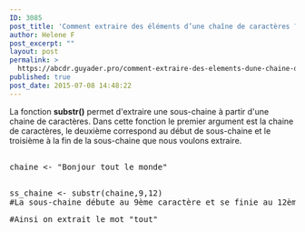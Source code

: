 ```yaml
---
ID: 3085
post_title: 'Comment extraire des éléments d’une chaîne de caractères ? : substr'
author: Helene F
post_excerpt: ""
layout: post
permalink: >
  https://abcdr.guyader.pro/comment-extraire-des-elements-dune-chaine-de-caracteres-substr/
published: true
post_date: 2015-07-08 14:48:22
---
```

<p>La fonction <strong>substr()</strong> permet d'extraire une sous-chaine à partir d'une chaine de caractères. Dans cette fonction le premier argument est la chaine de caractères, le deuxième correspond au début de sous-chaine et le troisième à la fin de la sous-chaine que nous voulons extraire.</p><p> <pre lang='rsplus'><br />chaine &lt;- "Bonjour tout le monde"<br /> </p><p>ss_chaine &lt;- substr(chaine,9,12) <br />#La sous-chaine débute au 9ème caractère et se finie au 12ème</p><p>#Ainsi on extrait le mot "tout"</p><p></pre> </p>